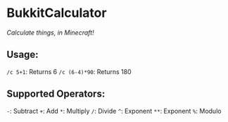 BukkitCalculator
================
_Calculate things, in Minecraft!_

Usage:
------

`/c 5+1`: Returns 6
`/c (6-4)*90`: Returns 180

Supported Operators:
--------------------

`-`: Subtract
`+`: Add
`*`: Multiply
`/`: Divide
`^`: Exponent
`**`: Exponent
`%`: Modulo

